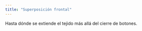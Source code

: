 ```yaml
---
title: "Superposición frontal"
---
```


Hasta dónde se extiende el tejido más allá del cierre de botones.




